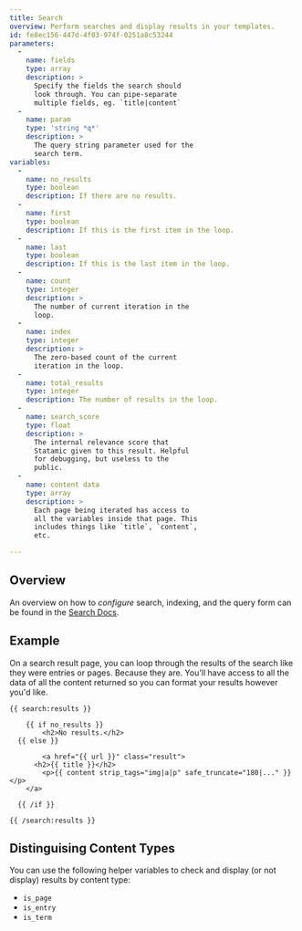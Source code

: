 ```yaml
---
title: Search
overview: Perform searches and display results in your templates.
id: fe8ec156-447d-4f03-974f-0251a8c53244
parameters:
  -
    name: fields
    type: array
    description: >
      Specify the fields the search should
      look through. You can pipe-separate
      multiple fields, eg. `title|content`
  -
    name: param
    type: 'string *q*'
    description: >
      The query string parameter used for the
      search term.
variables:
  -
    name: no_results
    type: boolean
    description: If there are no results.
  -
    name: first
    type: boolean
    description: If this is the first item in the loop.
  -
    name: last
    type: boolean
    description: If this is the last item in the loop.
  -
    name: count
    type: integer
    description: >
      The number of current iteration in the
      loop.
  -
    name: index
    type: integer
    description: >
      The zero-based count of the current
      iteration in the loop.
  -
    name: total_results
    type: integer
    description: The number of results in the loop.
  -
    name: search_score
    type: float
    description: >
      The internal relevance score that
      Statamic given to this result. Helpful
      for debugging, but useless to the
      public.
  -
    name: content data
    type: array
    description: >
      Each page being iterated has access to
      all the variables inside that page. This
      includes things like `title`, `content`,
      etc.

---
```

## Overview

An overview on how to _configure_ search, indexing, and the query form can be found in the [Search Docs](/search).


## Example

On a search result page, you can loop through the results of the search like they were entries or pages. Because they are. You'll have access to all the data of all the content returned so you can format your results however you'd like.

```
{{ search:results }}

	{{ if no_results }}
		<h2>No results.</h2>
  {{ else }}
  
		<a href="{{ url }}" class="result">
      <h2>{{ title }}</h2>
  		<p>{{ content strip_tags="img|a|p" safe_truncate="180|..." }}</p>
    </a>
    
  {{ /if }}

{{ /search:results }}
```

## Distinguising Content Types

You can use the following helper variables to check and display (or not display) results by content type:

- `is_page` 
- `is_entry`
- `is_term`
